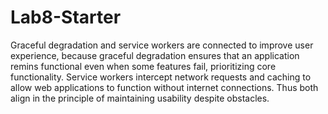# Lab8-Starter

Graceful degradation and service workers are connected to improve user experience, because graceful degradation ensures that an application remins functional even when some features fail, prioritizing core functionality. Service workers intercept network requests and caching to allow web applications to function without internet connections. Thus both align in the principle of maintaining usability despite obstacles.